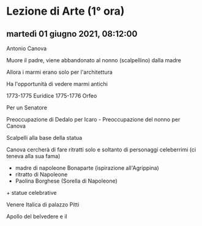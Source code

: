 


# Lezione di Arte (1° ora)

## martedì 01 giugno 2021, 08:12:00


Antonio Canova

Muore il padre, viene abbandonato al nonno (scalpellino) dalla madre

Allora i marmi erano solo per l'architettura

Ha l'opportunità di vedere marmi antichi


1773-1775 Euridice
1775-1776 Orfeo

Per un Senatore


Preoccupazione di Dedalo per Icaro   -   Preoccupazione del nonno per Canova

Scalpelli alla base della statua

Canova cercherà di fare ritratti solo e soltanto di personaggi celeberrimi (ci teneva alla sua fama)

* madre di napoleone Bonaparte (ispirazione all'Agrippina)
* ritratto di Napoleone
* Paolina Borghese (Sorella di Napoleone)

\+ statue celebrative

Venere Italica di palazzo Pitti


Apollo del belvedere e il 
<!--stackedit_data:
eyJoaXN0b3J5IjpbMjQxNTIzMjQ1LDkzNzk4NzQ1XX0=
-->